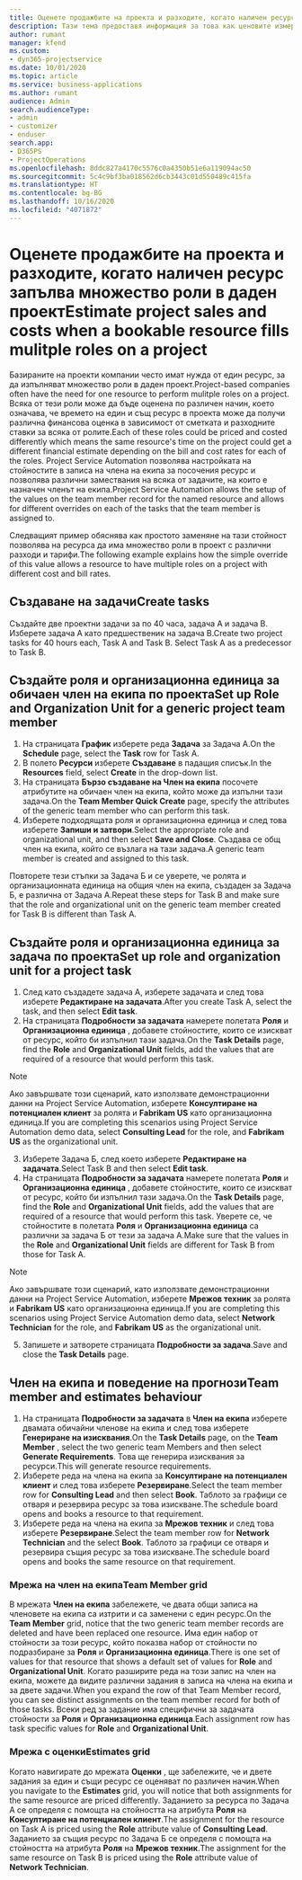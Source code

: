 ```yaml
---
title: Оценете продажбите на проекта и разходите, когато наличен ресурс запълва множество роли в даден проект
description: Тази тема предоставя информация за това как ценовите измерения могат да се използват в подкрепа на ценообразуването и ценообразуването за ресурс, който запълва множество роли в даден проект.
author: rumant
manager: kfend
ms.custom:
- dyn365-projectservice
ms.date: 10/01/2020
ms.topic: article
ms.service: business-applications
ms.author: rumant
audience: Admin
search.audienceType:
- admin
- customizer
- enduser
search.app:
- D365PS
- ProjectOperations
ms.openlocfilehash: 8ddc827a4170c5576c0a4350b51e6a119094ac50
ms.sourcegitcommit: 5c4c9bf3ba018562d6cb3443c01d550489c415fa
ms.translationtype: HT
ms.contentlocale: bg-BG
ms.lasthandoff: 10/16/2020
ms.locfileid: "4071872"
---
```

# <a name="estimate-project-sales-and-costs-when-a-bookable-resource-fills-mulitple-roles-on-a-project"></a><span data-ttu-id="9c1e2-103">Оценете продажбите на проекта и разходите, когато наличен ресурс запълва множество роли в даден проект</span><span class="sxs-lookup"><span data-stu-id="9c1e2-103">Estimate project sales and costs when a bookable resource fills mulitple roles on a project</span></span> 

<span data-ttu-id="9c1e2-104">Базираните на проекти компании често имат нужда от един ресурс, за да изпълняват множество роли в даден проект.</span><span class="sxs-lookup"><span data-stu-id="9c1e2-104">Project-based companies often have the need for one resource to perform mulitple roles on a project.</span></span> <span data-ttu-id="9c1e2-105">Всяка от тези роли може да бъде оценена по различен начин, което означава, че времето на един и същ ресурс в проекта може да получи различна финансова оценка в зависимост от сметката и разходните ставки за всяка от ролите.</span><span class="sxs-lookup"><span data-stu-id="9c1e2-105">Each of these roles could be priced and costed differently which means the same resource's time on the project could get a different financial estimate depending on the bill and cost rates for each of the roles.</span></span> <span data-ttu-id="9c1e2-106">Project Service Automation позволява настройката на стойностите в записа на члена на екипа за посочения ресурс и позволява различни замествания на всяка от задачите, на които е назначен членът на екипа.</span><span class="sxs-lookup"><span data-stu-id="9c1e2-106">Project Service Automation allows the setup of the values on the team member record for the named resource and allows for different overrides on each of the tasks that the team member is assigned to.</span></span>

<span data-ttu-id="9c1e2-107">Следващият пример обяснява как простото заменяне на тази стойност позволява на ресурса да има множество роли в проект с различни разходи и тарифи.</span><span class="sxs-lookup"><span data-stu-id="9c1e2-107">The following example  explains how the simple override of this value allows a resource to have multiple roles on a project with different cost and bill rates.</span></span>

## <a name="create-tasks"></a><span data-ttu-id="9c1e2-108">Създаване на задачи</span><span class="sxs-lookup"><span data-stu-id="9c1e2-108">Create tasks</span></span>
<span data-ttu-id="9c1e2-109">Създайте две проектни задачи за по 40 часа, задача A и задача B. Изберете задача A като предшественик на задача B.</span><span class="sxs-lookup"><span data-stu-id="9c1e2-109">Create two project tasks for 40 hours each, Task A and Task B. Select Task A as a predecessor to Task B.</span></span>

## <a name="set-up-role-and-organization-unit-for-a-generic-project-team-member"></a><span data-ttu-id="9c1e2-110">Създайте роля и организационна единица за обичаен член на екипа по проекта</span><span class="sxs-lookup"><span data-stu-id="9c1e2-110">Set up Role and Organization Unit for a generic project team member</span></span>

1. <span data-ttu-id="9c1e2-111">На страницата **График** изберете реда **Задача** за Задача А.</span><span class="sxs-lookup"><span data-stu-id="9c1e2-111">On the **Schedule** page, select the **Task** row for Task A.</span></span> 
2. <span data-ttu-id="9c1e2-112">В полето **Ресурси** изберете **Създаване** в падащия списък.</span><span class="sxs-lookup"><span data-stu-id="9c1e2-112">In the **Resources** field, select **Create** in the drop-down list.</span></span>
3. <span data-ttu-id="9c1e2-113">На страницата **Бързо създаване на Член на екипа** посочете атрибутите на обичаен член на екипа, който може да изпълни тази задача.</span><span class="sxs-lookup"><span data-stu-id="9c1e2-113">On the **Team Member Quick Create** page, specify the attributes of the generic team member who can perform this task.</span></span>
4. <span data-ttu-id="9c1e2-114">Изберете подходящата роля и организационна единица и след това изберете **Запиши и затвори**.</span><span class="sxs-lookup"><span data-stu-id="9c1e2-114">Select the appropriate role and organizational unit, and then select **Save and Close**.</span></span> <span data-ttu-id="9c1e2-115">Създава се общ член на екипа, който се възлага на тази задача.</span><span class="sxs-lookup"><span data-stu-id="9c1e2-115">A generic team member is created and assigned to this task.</span></span> 

<span data-ttu-id="9c1e2-116">Повторете тези стъпки за Задача Б и се уверете, че ролята и организационната единица на общия член на екипа, създаден за Задача Б, е различна от Задача А.</span><span class="sxs-lookup"><span data-stu-id="9c1e2-116">Repeat these steps for Task B and make sure that the role and organizational unit on the generic team member created for Task B is different than Task A.</span></span> 

## <a name="set-up-role-and-organization-unit-for-a-project-task"></a><span data-ttu-id="9c1e2-117">Създайте роля и организационна единица за задача по проекта</span><span class="sxs-lookup"><span data-stu-id="9c1e2-117">Set up role and organization unit for a project task</span></span>

1. <span data-ttu-id="9c1e2-118">След като създадете задача A, изберете задачата и след това изберете **Редактиране на задачата**.</span><span class="sxs-lookup"><span data-stu-id="9c1e2-118">After you create Task A, select the task, and then select **Edit task**.</span></span>
2. <span data-ttu-id="9c1e2-119">На страницата **Подробности за задачата** намерете полетата **Роля** и **Организационна единица** , добавете стойностите, които се изискват от ресурс, който би изпълнил тази задача.</span><span class="sxs-lookup"><span data-stu-id="9c1e2-119">On the **Task Details** page, find the **Role** and **Organizational Unit** fields, add the values that are required of a resource that would perform this task.</span></span> 

  > [!NOTE]
  > <span data-ttu-id="9c1e2-120">Ако завършвате този сценарий, като използвате демонстрационни данни на Project Service Automation, изберете **Консултиране на потенциален клиент** за ролята и **Fabrikam US** като организационна единица.</span><span class="sxs-lookup"><span data-stu-id="9c1e2-120">If you are completing this scenarios using Project Service Automation demo data, select **Consulting Lead** for the role, and **Fabrikam US** as the organizational unit.</span></span>

3. <span data-ttu-id="9c1e2-121">Изберете Задача Б, след което изберете **Редактиране на задачата**.</span><span class="sxs-lookup"><span data-stu-id="9c1e2-121">Select Task B and then select **Edit task**.</span></span>
4. <span data-ttu-id="9c1e2-122">На страницата **Подробности за задачата** намерете полетата **Роля** и **Организационна единица** , добавете стойностите, които се изискват от ресурс, който би изпълнил тази задача.</span><span class="sxs-lookup"><span data-stu-id="9c1e2-122">On the **Task Details** page, find the **Role** and **Organizational Unit** fields, add the values that are required of a resource that would perform this task.</span></span> <span data-ttu-id="9c1e2-123">Уверете се, че стойностите в полетата **Роля** и **Организационна единица** са различни за задача Б от тези за задача А.</span><span class="sxs-lookup"><span data-stu-id="9c1e2-123">Make sure that the values in the **Role** and **Organizational Unit** fields are different for Task B from those for Task A.</span></span> 

  > [!NOTE]
  > <span data-ttu-id="9c1e2-124">Ако завършвате този сценарий, като използвате демонстрационни данни на Project Service Automation, изберете **Мрежов техник** за ролята и **Fabrikam US** като организационна единица.</span><span class="sxs-lookup"><span data-stu-id="9c1e2-124">If you are completing this scenarios using Project Service Automation demo data, select **Network Technician** for the role, and **Fabrikam US** as the organizational unit.</span></span>

5. <span data-ttu-id="9c1e2-125">Запишете и затворете страницата **Подробности за задача**.</span><span class="sxs-lookup"><span data-stu-id="9c1e2-125">Save and close the **Task Details** page.</span></span> 

## <a name="team-member-and-estimates-behaviour"></a><span data-ttu-id="9c1e2-126">Член на екипа и поведение на прогнози</span><span class="sxs-lookup"><span data-stu-id="9c1e2-126">Team member and estimates behaviour</span></span> 

1. <span data-ttu-id="9c1e2-127">На страницата **Подробности за задачата** в **Член на екипа** изберете двамата обичайни членове на екипа и след това изберете **Генериране на изисквания**.</span><span class="sxs-lookup"><span data-stu-id="9c1e2-127">On the **Task Details** page, on the **Team Member** , select the two generic team Members and then select **Generate Requirements**.</span></span> <span data-ttu-id="9c1e2-128">Това ще генерира изисквания за ресурси.</span><span class="sxs-lookup"><span data-stu-id="9c1e2-128">This will generate resource requirements.</span></span> 
2. <span data-ttu-id="9c1e2-129">Изберете реда на члена на екипа за **Консултиране на потенциален клиент** и след това изберете **Резервиране**.</span><span class="sxs-lookup"><span data-stu-id="9c1e2-129">Select the team member row for **Consulting Lead** and then select **Book**.</span></span> <span data-ttu-id="9c1e2-130">Таблото за графици се отваря и резервира ресурс за това изискване.</span><span class="sxs-lookup"><span data-stu-id="9c1e2-130">The schedule board opens and books a resource to that requirement.</span></span>
3. <span data-ttu-id="9c1e2-131">Изберете реда на члена на екипа за **Мрежов техник** и след това изберете **Резервиране**.</span><span class="sxs-lookup"><span data-stu-id="9c1e2-131">Select the team member row for **Network Technician** and the select **Book**.</span></span> <span data-ttu-id="9c1e2-132">Таблото за графици се отваря и резервира същия ресурс за това изискване.</span><span class="sxs-lookup"><span data-stu-id="9c1e2-132">The schedule board opens and books the same resource on that requirement.</span></span>

### <a name="team-member-grid"></a><span data-ttu-id="9c1e2-133">Мрежа на член на екипа</span><span class="sxs-lookup"><span data-stu-id="9c1e2-133">Team Member grid</span></span> 
<span data-ttu-id="9c1e2-134">В мрежата **Член на екипа** забележете, че двата общи записа на членовете на екипа са изтрити и са заменени с един ресурс.</span><span class="sxs-lookup"><span data-stu-id="9c1e2-134">On the **Team Member** grid, notice that the two generic team member records are deleted and have been replaced one resource.</span></span> <span data-ttu-id="9c1e2-135">Има един набор от стойности за този ресурс, който показва набор от стойности по подразбиране за **Роля** и **Организационна единица**.</span><span class="sxs-lookup"><span data-stu-id="9c1e2-135">There is one set of values for that resource that shows a default set of values for **Role** and **Organizational Unit**.</span></span>
<span data-ttu-id="9c1e2-136">Когато разширите реда на този запис на член на екипа, можете да видите различни задания в записа на члена на екипа и за двете задачи.</span><span class="sxs-lookup"><span data-stu-id="9c1e2-136">When you expand the row of that Team Member record, you can see distinct assignments on the team member record for both of those tasks.</span></span> <span data-ttu-id="9c1e2-137">Всеки ред за задание има специфични за задачата стойности за **Роля** и **Организационна единица**.</span><span class="sxs-lookup"><span data-stu-id="9c1e2-137">Each assignment row has task specific values for **Role** and **Organizational Unit**.</span></span> 

### <a name="estimates-grid"></a><span data-ttu-id="9c1e2-138">Мрежа с оценки</span><span class="sxs-lookup"><span data-stu-id="9c1e2-138">Estimates grid</span></span> 
<span data-ttu-id="9c1e2-139">Когато навигирате до мрежата **Оценки** , ще забележите, че и двете задания за един и същи ресурс се оценяват по различен начин.</span><span class="sxs-lookup"><span data-stu-id="9c1e2-139">When you navigate to the **Estimates** grid, you will notice that both assignments for the same resource are priced differently.</span></span>
<span data-ttu-id="9c1e2-140">Заданието за ресурса по Задача A се определя с помощта на стойността на атрибута **Роля** на **Консултиране на потенциален клиент**.</span><span class="sxs-lookup"><span data-stu-id="9c1e2-140">The assignment for the resource on Task A is priced using the **Role** attribute value of **Consulting Lead**.</span></span> <span data-ttu-id="9c1e2-141">Заданието за същия ресурс по Задача Б се определя с помощта на стойността на атрибута **Роля** на **Мрежов техник**.</span><span class="sxs-lookup"><span data-stu-id="9c1e2-141">The assignment for the same resource on Task B is priced using the **Role** attribute value of **Network Technician**.</span></span>





